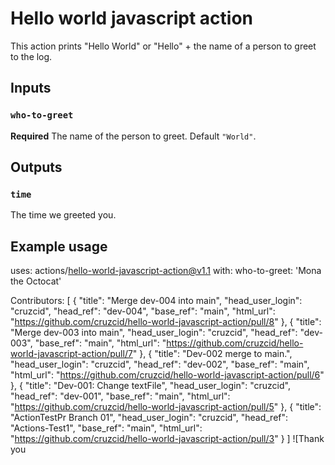 # Hello world javascript action

This action prints "Hello World" or "Hello" + the name of a person to greet to the log.

## Inputs

### `who-to-greet`

**Required** The name of the person to greet. Default `"World"`.

## Outputs

### `time`

The time we greeted you.

## Example usage

uses: actions/hello-world-javascript-action@v1.1
with:
  who-to-greet: 'Mona the Octocat'

 Contributors:
[
  {
    "title": "Merge dev-004 into main",
    "head_user_login": "cruzcid",
    "head_ref": "dev-004",
    "base_ref": "main",
    "html_url": "https://github.com/cruzcid/hello-world-javascript-action/pull/8"
  },
  {
    "title": "Merge dev-003 into main",
    "head_user_login": "cruzcid",
    "head_ref": "dev-003",
    "base_ref": "main",
    "html_url": "https://github.com/cruzcid/hello-world-javascript-action/pull/7"
  },
  {
    "title": "Dev-002 merge to main.",
    "head_user_login": "cruzcid",
    "head_ref": "dev-002",
    "base_ref": "main",
    "html_url": "https://github.com/cruzcid/hello-world-javascript-action/pull/6"
  },
  {
    "title": "Dev-001: Change textFile",
    "head_user_login": "cruzcid",
    "head_ref": "dev-001",
    "base_ref": "main",
    "html_url": "https://github.com/cruzcid/hello-world-javascript-action/pull/5"
  },
  {
    "title": "ActionTestPr Branch 01",
    "head_user_login": "cruzcid",
    "head_ref": "Actions-Test1",
    "base_ref": "main",
    "html_url": "https://github.com/cruzcid/hello-world-javascript-action/pull/3"
  }
]
![Thank you
